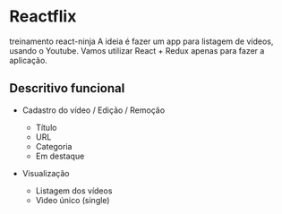 # Reactflix

treinamento react-ninja
A ideia é fazer um app para listagem de vídeos, usando o Youtube.
Vamos utilizar React + Redux apenas para fazer a aplicação.

## Descritivo funcional

- Cadastro do vídeo / Edição / Remoção
  - Título
  - URL
  - Categoria
  - Em destaque

- Visualização
  - Listagem dos vídeos
  - Vìdeo único (single)
